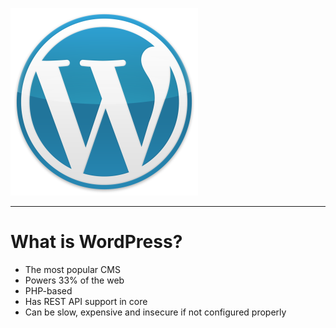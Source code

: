 ![WordPress](./wp-logo.png)

---

# What is WordPress?

- The most popular CMS
- Powers 33% of the web
- PHP-based
- Has REST API support in core
- Can be slow, expensive and insecure if not configured properly
